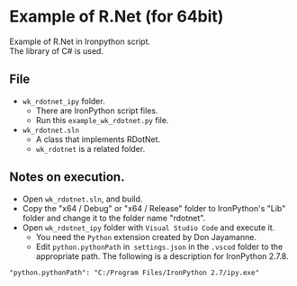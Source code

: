 # Example of R.Net (for 64bit)

Example of R.Net in Ironpython script.  
The library of C# is used.

## File

* `wk_rdotnet_ipy` folder.
  * There are IronPython script files.
  * Run this `example_wk_rdotnet.py` file.
* `wk_rdotnet.sln`
  * A class that implements RDotNet.
  * `wk_rdotnet` is a related folder.

## Notes on execution.

* Open `wk_rdotnet.sln`, and build.
* Copy the "x64 / Debug" or "x64 / Release" folder to IronPython's "Lib" folder and change it to the folder name "rdotnet".
* Open `wk_rdotnet_ipy` folder with `Visual Studio Code` and execute it.
  * You need the `Python` extension created by Don Jayamanne.
  * Edit `python.pythonPath` in` settings.json` in the `.vscod` folder to the appropriate path. The following is a description for IronPython 2.7.8.

```
"python.pythonPath": "C:/Program Files/IronPython 2.7/ipy.exe"
```
